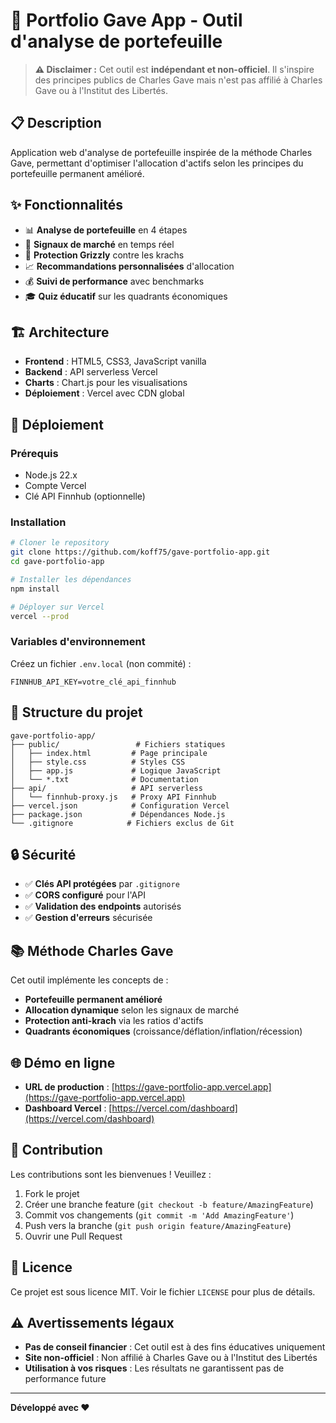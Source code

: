 # 🚀 Portfolio Gave App - Outil d'analyse de portefeuille

> **⚠️ Disclaimer :** Cet outil est **indépendant et non-officiel**. Il s'inspire des principes publics de Charles Gave mais n'est pas affilié à Charles Gave ou à l'Institut des Libertés.

## 📋 Description

Application web d'analyse de portefeuille inspirée de la méthode Charles Gave, permettant d'optimiser l'allocation d'actifs selon les principes du portefeuille permanent amélioré.

## ✨ Fonctionnalités

- 📊 **Analyse de portefeuille** en 4 étapes
- 🎯 **Signaux de marché** en temps réel
- 🐻 **Protection Grizzly** contre les krachs
- 📈 **Recommandations personnalisées** d'allocation
- 💰 **Suivi de performance** avec benchmarks
- 🎓 **Quiz éducatif** sur les quadrants économiques

## 🏗️ Architecture

- **Frontend** : HTML5, CSS3, JavaScript vanilla
- **Backend** : API serverless Vercel
- **Charts** : Chart.js pour les visualisations
- **Déploiement** : Vercel avec CDN global

## 🚀 Déploiement

### Prérequis
- Node.js 22.x
- Compte Vercel
- Clé API Finnhub (optionnelle)

### Installation
```bash
# Cloner le repository
git clone https://github.com/koff75/gave-portfolio-app.git
cd gave-portfolio-app

# Installer les dépendances
npm install

# Déployer sur Vercel
vercel --prod
```

### Variables d'environnement
Créez un fichier `.env.local` (non commité) :
```env
FINNHUB_API_KEY=votre_clé_api_finnhub
```

## 📁 Structure du projet

```
gave-portfolio-app/
├── public/                 # Fichiers statiques
│   ├── index.html         # Page principale
│   ├── style.css          # Styles CSS
│   ├── app.js             # Logique JavaScript
│   └── *.txt              # Documentation
├── api/                   # API serverless
│   └── finnhub-proxy.js   # Proxy API Finnhub
├── vercel.json            # Configuration Vercel
├── package.json           # Dépendances Node.js
└── .gitignore            # Fichiers exclus de Git
```

## 🔒 Sécurité

- ✅ **Clés API protégées** par `.gitignore`
- ✅ **CORS configuré** pour l'API
- ✅ **Validation des endpoints** autorisés
- ✅ **Gestion d'erreurs** sécurisée

## 📚 Méthode Charles Gave

Cet outil implémente les concepts de :
- **Portefeuille permanent amélioré**
- **Allocation dynamique** selon les signaux de marché
- **Protection anti-krach** via les ratios d'actifs
- **Quadrants économiques** (croissance/déflation/inflation/récession)

## 🌐 Démo en ligne

- **URL de production** : [https://gave-portfolio-app.vercel.app](https://gave-portfolio-app.vercel.app)
- **Dashboard Vercel** : [https://vercel.com/dashboard](https://vercel.com/dashboard)

## 🤝 Contribution

Les contributions sont les bienvenues ! Veuillez :
1. Fork le projet
2. Créer une branche feature (`git checkout -b feature/AmazingFeature`)
3. Commit vos changements (`git commit -m 'Add AmazingFeature'`)
4. Push vers la branche (`git push origin feature/AmazingFeature`)
5. Ouvrir une Pull Request

## 📄 Licence

Ce projet est sous licence MIT. Voir le fichier `LICENSE` pour plus de détails.

## ⚠️ Avertissements légaux

- **Pas de conseil financier** : Cet outil est à des fins éducatives uniquement
- **Site non-officiel** : Non affilié à Charles Gave ou à l'Institut des Libertés
- **Utilisation à vos risques** : Les résultats ne garantissent pas de performance future

---

**Développé avec ❤️**
